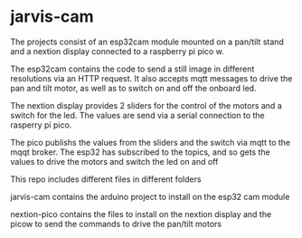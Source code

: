 # jarvis-cam
The projects consist of an esp32cam module mounted on a pan/tilt stand and a nextion display connected to a raspberry pi pico w.

The esp32cam contains the code to send a still image in different resolutions via an HTTP request. It also accepts mqtt messages to drive the pan and tilt motor, 
as well as to switch on and off the onboard led.

The nextion display provides 2 sliders for the control of the motors and a switch for the led. The values are send via a serial connection to the rasperry pi pico.

The pico publishs the values from the sliders and the switch via mqtt to the mqqt broker. The esp32 has subscribed to the topics, and so gets the values
to drive the motors and switch the  led on and off

This repo includes different files in different folders

jarvis-cam contains the arduino project to install on the esp32 cam module

nextion-pico contains the files to install on the nextion display and the picow to send the commands to drive the pan/tilt motors
